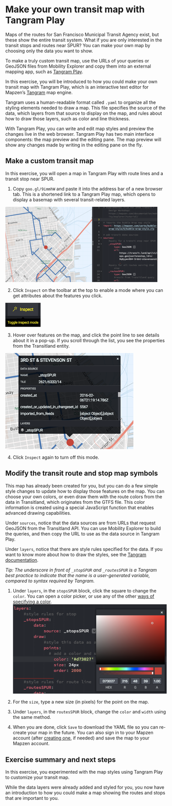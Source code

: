 # Make your own transit map with Tangram Play

Maps of the routes for San Francisco Municipal Transit Agency exist, but these show the entire transit system. What if you are only interested in the transit stops and routes near SPUR? You can make your own map by choosing only the data you want to show.

To make a truly custom transit map, use the URLs of your queries or GeoJSON files from Mobility Explorer and copy them into an external mapping app, such as [Tangram Play](https://mapzen.com/tangram/play/).

In this exercise, you will be introduced to how you could make your own transit map with Tangram Play, which is an interactive text editor for Mapzen’s [Tangram](https://mapzen.com/products/tangram/) map engine.

Tangram uses a human-readable format called `.yaml` to organize all the styling elements needed to draw a map. This file specifies the source of the data, which layers from that source to display on the map, and rules about how to draw those layers, such as color and line thickness.

With Tangram Play, you can write and edit map styles and preview the changes live in the web browser. Tangram Play has two main interface components: the map preview and the editing pane. The map preview will show any changes made by writing in the editing pane on the fly.

## Make a custom transit map

In this exercise, you will open a map in Tangram Play with route lines and a transit stop near SPUR.

1. Copy `goo.gl/9immhW` and paste it into the address bar of a new browser tab. This is a shortened link to a Tangram Play map, which opens to display a basemap with several transit-related layers.

![Transit map in Tangram Play](images/overview-map.png)

2. Click `Inspect` on the toolbar at the top to enable a mode where you can get attributes about the features you click.

  ![Inspect mode in Tangram Play](images/mobility-explorer-tangram-play-inspect.png)

3. Hover over features on the map, and click the point line to see details about it in a pop-up. If you scroll through the list, you see the properties from the Transitland entity.

  ![Inspect mode in Tangram Play](images/inspect-stop.png)

4. Click `Inspect` again to turn off this mode.

## Modify the transit route and stop map symbols

This map has already been created for you, but you can do a few simple style changes to update how to display those features on the map. You can choose your own colors, or even draw them with the route colors from the data in Transitland, which originates from the GTFS file. This color information is created using a special JavaScript function that enables advanced drawing capabilities.

Under `sources`, notice that the data sources are from URLs that request GeoJSON from the Transitland API. You can use Mobility Explorer to build the queries, and then copy the URL to use as the data source in Tangram Play.

Under `layers`, notice that there are style rules specified for the data. If you want to know more about how to draw the styles, see the [Tangram documentation](https://mapzen.com/documentation/tangram/draw/).

_Tip: The underscore in front of `_stopSPUR` and `_routesSPUR` is a Tangram best practice to indicate that the name is a user-generated variable, compared to syntax required by Tangram._

1. Under `layers`, in the `stopsSPUR` block, click the square to change the `color`. You can open a color picker, or use any of the other [ways of specifying a color](https://mapzen.com/documentation/tangram/draw/#color).
  ![Color picker in Tangram Play](images/stops-color-picker.png)

2. For the `size`, type a new size (in pixels) for the point on the map.
3. Under `layers`, in the `routesSPUR` block, change the `color` and `width` using the same method.
4. When you are done, click `Save` to download the YAML file so you can re-create your map in the future. You can also sign in to your Mapzen account (after [creating one](https://mapzen.com/documentation/overview/), if needed) and save the map to your Mapzen account.

## Exercise summary and next steps

In this exercise, you experimented with the map styles using Tangram Play to customize your transit map.

While the data layers were already added and styled for you, you now have an introduction to how you could make a map showing the routes and stops that are important to you.
